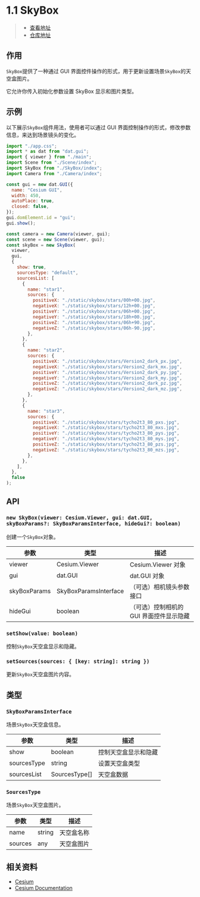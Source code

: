 # 1.1 SkyBox

> - [查看地址](https://cesium-sky-box.vercel.app/)
> - [仓库地址](https://github.com/WaterSeeding/CesiumSkyBox)

## 作用

`SkyBox`提供了一种通过 GUI 界面控件操作的形式，用于更新设置场景`SkyBox`的天空盒图片。

它允许你传入初始化参数设置 SkyBox 显示和图片类型。

## 示例

以下展示`SkyBox`组件用法，使用者可以通过 GUI 界面控制操作的形式，修改参数信息，来达到场景镜头的变化。

```jsx
import "./app.css";
import * as dat from "dat.gui";
import { viewer } from "./main";
import Scene from "./Scene/index";
import SkyBox from "./SkyBox/index";
import Camera from "./Camera/index";

const gui = new dat.GUI({
  name: "Cesium GUI",
  width: 450,
  autoPlace: true,
  closed: false,
});
gui.domElement.id = "gui";
gui.show();

const camera = new Camera(viewer, gui);
const scene = new Scene(viewer, gui);
const skyBox = new SkyBox(
  viewer,
  gui,
  {
    show: true,
    sourcesType: "default",
    sourcesList: [
      {
        name: "star1",
        sources: {
          positiveX: "./static/skybox/stars/00h+00.jpg",
          negativeX: "./static/skybox/stars/12h+00.jpg",
          positiveY: "./static/skybox/stars/06h+00.jpg",
          negativeY: "./static/skybox/stars/18h+00.jpg",
          positiveZ: "./static/skybox/stars/06h+90.jpg",
          negativeZ: "./static/skybox/stars/06h-90.jpg",
        },
      },
      {
        name: "star2",
        sources: {
          positiveX: "./static/skybox/stars/Version2_dark_px.jpg",
          negativeX: "./static/skybox/stars/Version2_dark_mx.jpg",
          positiveY: "./static/skybox/stars/Version2_dark_py.jpg",
          negativeY: "./static/skybox/stars/Version2_dark_my.jpg",
          positiveZ: "./static/skybox/stars/Version2_dark_pz.jpg",
          negativeZ: "./static/skybox/stars/Version2_dark_mz.jpg",
        },
      },
      {
        name: "star3",
        sources: {
          positiveX: "./static/skybox/stars/tycho2t3_80_pxs.jpg",
          negativeX: "./static/skybox/stars/tycho2t3_80_mxs.jpg",
          positiveY: "./static/skybox/stars/tycho2t3_80_pys.jpg",
          negativeY: "./static/skybox/stars/tycho2t3_80_mys.jpg",
          positiveZ: "./static/skybox/stars/tycho2t3_80_pzs.jpg",
          negativeZ: "./static/skybox/stars/tycho2t3_80_mzs.jpg",
        },
      },
    ],
  },
  false
);
```

## API

### `new SkyBox(viewer: Cesium.Viewer, gui: dat.GUI, skyBoxParams?: SkyBoxParamsInterface, hideGui?: boolean)`

创建一个`SkyBox`对象。

| 参数         | 类型                  | 描述                                    |
| ------------ | --------------------- | --------------------------------------- |
| viewer       | Cesium.Viewer         | Cesium.Viewer 对象                      |
| gui          | dat.GUI               | dat.GUI 对象                            |
| skyBoxParams | SkyBoxParamsInterface | （可选）相机镜头参数接口                |
| hideGui      | boolean               | （可选）控制相机的 GUI 界面控件显示隐藏 |

### `setShow(value: boolean)`

控制`SkyBox`天空盒显示和隐藏。

### `setSources(sources: { [key: string]: string })`

更新`SkyBox`天空盒图片内容。

## 类型

### `SkyBoxParamsInterface`

场景`SkyBox`天空盒信息。

| 参数        | 类型          | 描述                 |
| ----------- | ------------- | -------------------- |
| show        | boolean       | 控制天空盒显示和隐藏 |
| sourcesType | string        | 设置天空盒类型       |
| sourcesList | SourcesType[] | 天空盒数据           |

### `SourcesType`

场景`SkyBox`天空盒图片。

| 参数    | 类型   | 描述       |
| ------- | ------ | ---------- |
| name    | string | 天空盒名称 |
| sources | any    | 天空盒图片 |

## 相关资料

- [Cesium](https://cesium.com/)
- [Cesium Documentation](https://cesium.com/docs/)
